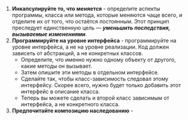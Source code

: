 
1. **Инкапсулируйте то, что меняется** - определите аспекты программы, класса или метода, которые меняются чаще всего, и отделите их от того, что остаётся постоянным. Этот принцип преследует единственную цель — ***уменьшить последствия, вызываемые изменениями**.*
2. **Программируйте на уровне интерфейса** - программируйте на уровне интерфейса, а не на уровне реализации. Код должен зависеть от абстракций, а не конкретных классов.
	 - Определите, что именно нужно одному объекту от другого, какие методы он вызывает.
	 - Затем опишите эти методы в отдельном интерфейсе.
	 - Сделайте так, чтобы класс-зависимость следовал этому интерфейсу. Скорее всего, нужно будет только добавить этот интерфейс в описание класса.
	 - Теперь вы можете сделать и второй класс зависимым от интерфейса, а не конкретного класса.
3. **Предпочитайте композицию наследованию** - 